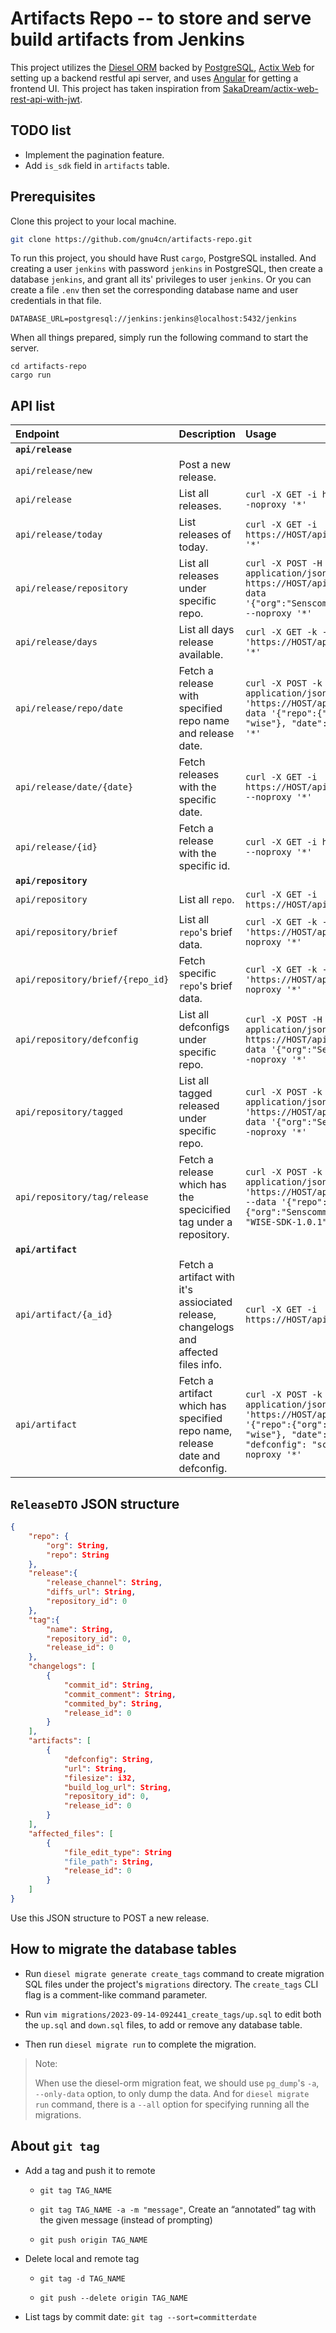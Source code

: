 # Artifacts Repo -- to store and serve build artifacts from Jenkins

This project utilizes the [Diesel ORM](https://diesel.rs) backed by [PostgreSQL](https://www.postgresql.org/), [Actix Web](https://actix.rs) for setting up a backend restful api server, and uses [Angular](https://angular.io) for getting a frontend UI. This project has taken inspiration from [SakaDream/actix-web-rest-api-with-jwt](https://github.com/SakaDream/actix-web-rest-api-with-jwt).


## TODO list

- Implement the pagination feature.
- Add `is_sdk` field in `artifacts` table.

## Prerequisites

Clone this project to your local machine.

```bash
git clone https://github.com/gnu4cn/artifacts-repo.git
```

To run this project, you should have Rust `cargo`, PostgreSQL installed. And creating a user `jenkins` with password `jenkins` in PostgreSQL, then create a database `jenkins`, and grant all its' privileges to user `jenkins`. Or you can create a file `.env` then set the corresponding database name and user credentials in that file.

```env
DATABASE_URL=postgresql://jenkins:jenkins@localhost:5432/jenkins
```

When all things prepared, simply run the following command to start the server.

```console
cd artifacts-repo
cargo run
```

## API list

| Endpoint | Description | Usage |
| :-- | :-- | :-- |
| __`api/release`__ |||
| `api/release/new` | Post a new release. | |
| `api/release` | List all releases. | `curl -X GET -i https://HOST/api/release --noproxy '*'`|
| `api/release/today` | List releases of today. | `curl -X GET -i https://HOST/api/release/today --noproxy '*'`|
| `api/release/repository` | List all releases under specific repo. | `curl -X POST -H 'Content-Type: application/json' -i https://HOST/api/release/repository --data '{"org":"Senscomm","repo":"taihu_wise"}' --noproxy '*'` |
| `api/release/days` | List all days release available. | `curl -X GET -k -i 'https://HOST/api/release/days' --noproxy '*'` |
| `api/release/repo/date` | Fetch a release with specified repo name and release date. | `curl -X POST -k -H 'Content-Type: application/json' -i 'https://HOST/api/release/repo/date' --data '{"repo":{"org": "Senscomm", "repo": "wise"}, "date": "2023-08-29"}' --noproxy '*'` |
| `api/release/date/{date}` | Fetch releases with the specific date. | `curl -X GET -i https://HOST/api/release/date/2023-08-23 --noproxy '*'` |
| `api/release/{id}` | Fetch a release with the specific id. | `curl -X GET -i https://HOST/api/release/1 --noproxy '*'` |
| __`api/repository`__ |||
| `api/repository` | List all `repo`. | `curl -X GET -i https://HOST/api/repository --noproxy '*'` |
| `api/repository/brief` | List all `repo`'s brief data. | `curl -X GET -k -i 'https://HOST/api/repository/brief' --noproxy '*'` |
| `api/repository/brief/{repo_id}` | Fetch specific `repo`'s brief data. | `curl -X GET -k -i 'https://HOST/api/repository/brief/1' --noproxy '*'` |
| `api/repository/defconfig` | List all defconfigs under specific repo. | `curl -X POST -H 'Content-Type: application/json' -i https://HOST/api/repository/defconfig --data '{"org":"Senscomm","repo":"wise"}' --noproxy '*'` |
| `api/repository/tagged` | List all tagged released under specific repo. | `curl -X POST -k -H 'Content-Type: application/json' -i 'https://HOST/api/repository/tagged' --data '{"org":"Senscomm","repo":"wise"}' --noproxy '*'` |
| `api/repository/tag/release` | Fetch a release which has the specicified tag under a repository. | `curl -X POST -k -H 'Content-Type: application/json' -i 'https://HOST/api/repository/tag/release' --data '{"repo": {"org":"Senscomm","repo":"wise"}, "tag": "WISE-SDK-1.0.1"}' --noproxy '*'` |
| __`api/artifact`__ |||
| `api/artifact/{a_id}` | Fetch a artifact with it's assiociated release, changelogs and affected files info. | `curl -X GET -i https://HOST/api/artifact/2 --noproxy '*'` |
| `api/artifact` | Fetch a artifact which has specified repo name, release date and defconfig. | `curl -X POST -k -H 'Content-Type: application/json' -i 'https://HOST/api/artifact' --data '{"repo":{"org": "Senscomm", "repo": "wise"}, "date": "2023-08-29", "defconfig": "scm1612_ate_defconfig"}' --noproxy '*'` |


## `ReleaseDTO` JSON structure

```json
{
    "repo": {
        "org": String,
        "repo": String
    },
    "release":{
        "release_channel": String,
        "diffs_url": String,
        "repository_id": 0
    },
    "tag":{
        "name": String,
        "repository_id": 0,
        "release_id": 0
    },
    "changelogs": [
        {
            "commit_id": String,
            "commit_comment": String,
            "commited_by": String,
            "release_id": 0
        }
    ],
    "artifacts": [
        {
            "defconfig": String,
            "url": String,
            "filesize": i32,
            "build_log_url": String,
            "repository_id": 0,
            "release_id": 0
        }
    ],
    "affected_files": [
        {
            "file_edit_type": String
            "file_path": String,
            "release_id": 0
        }
    ]
}
```

Use this JSON structure to POST a new release.

## How to migrate the database tables

- Run `diesel migrate generate create_tags` command to create migration SQL files under the project's `migrations` directory. The `create_tags` CLI flag is a comment-like command parameter.

- Run `vim migrations/2023-09-14-092441_create_tags/up.sql` to edit both the `up.sql` and `down.sql` files, to add or remove any database table.

- Then run `diesel migrate run` to complete the migration.

> Note:
>
> When use the diesel-orm migration feat, we should use `pg_dump`'s `-a`, `--only-data` option, to only dump the data. And for `diesel migrate run` command, there is a `--all` option for specifying running all the migrations.


## About `git tag`

+ Add a tag and push it to remote

    - `git tag TAG_NAME`

    - `git tag TAG_NAME -a -m "message"`, Create an “annotated” tag with the given message (instead of prompting)

    - `git push origin TAG_NAME`

+ Delete local and remote tag

    - `git tag -d TAG_NAME`

    - `git push --delete origin TAG_NAME`

- List tags by commit date: `git tag --sort=committerdate`
